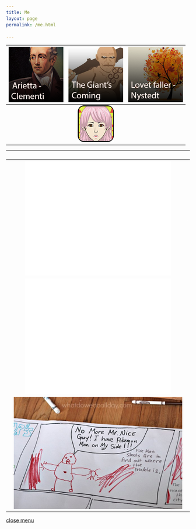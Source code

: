 ```yaml
---
title: Me
layout: page
permalink: /me.html

---
```


[![Arietta group](https://raw.githubusercontent.com/Stuartbriner/portland/gh-pages/images/Ariettaimage.png)](G1_A1_pathway2.html) | [![Giant's coming group](https://raw.githubusercontent.com/Stuartbriner/portland/gh-pages/images/Thegiantscominggroup.png)](G1_C1.html) | [![Lovet faller group](https://raw.githubusercontent.com/Stuartbriner/portland/gh-pages/images/Lovetfallerimage.png)](G1_B2_pathway2.html)
:-----------: | :-----------: | :-----------:  
 ![pixel](https://raw.githubusercontent.com/Stuartbriner/portland/gh-pages/images/apixel.png)|[![Menulogo](https://raw.githubusercontent.com/Stuartbriner/portland/gh-pages/images/avatar.png)](me.html)| ![pixel](https://raw.githubusercontent.com/Stuartbriner/portland/gh-pages/images/apixel.png)
  
 ![pixel](https://raw.githubusercontent.com/Stuartbriner/portland/gh-pages/images/apixel.png) | ![pixel](https://raw.githubusercontent.com/Stuartbriner/portland/gh-pages/images/apixel.png) | ![pixel](https://raw.githubusercontent.com/Stuartbriner/portland/gh-pages/images/apixel.png)
 :----------- | :-----------: | -----------:
![pixel](https://raw.githubusercontent.com/Stuartbriner/portland/gh-pages/images/apixel.png)       | <iframe width="400" height="315" src="//www.youtube.com/embed/n14n2ukstSQ?controls=0&amp;showinfo=0" frameborder="0" allowfullscreen></iframe>       | ![pixel](https://raw.githubusercontent.com/Stuartbriner/portland/gh-pages/images/apixel.png)
![pixel](https://raw.githubusercontent.com/Stuartbriner/portland/gh-pages/images/apixel.png)       |<iframe width="400" height="315" src="//www.youtube.com/embed/eB4PenlkCxQ?controls=0&amp;showinfo=0" frameborder="0" allowfullscreen></iframe>      | ![pixel](https://raw.githubusercontent.com/Stuartbriner/portland/gh-pages/images/apixel.png)
![pixel](https://raw.githubusercontent.com/Stuartbriner/portland/gh-pages/images/apixel.png)        |![pixel](https://raw.githubusercontent.com/Stuartbriner/portland/gh-pages/images/comic.jpg)     | ![pixel](https://raw.githubusercontent.com/Stuartbriner/portland/gh-pages/images/apixel.png)
 







[close menu](G1_A1_pathway2.html)


